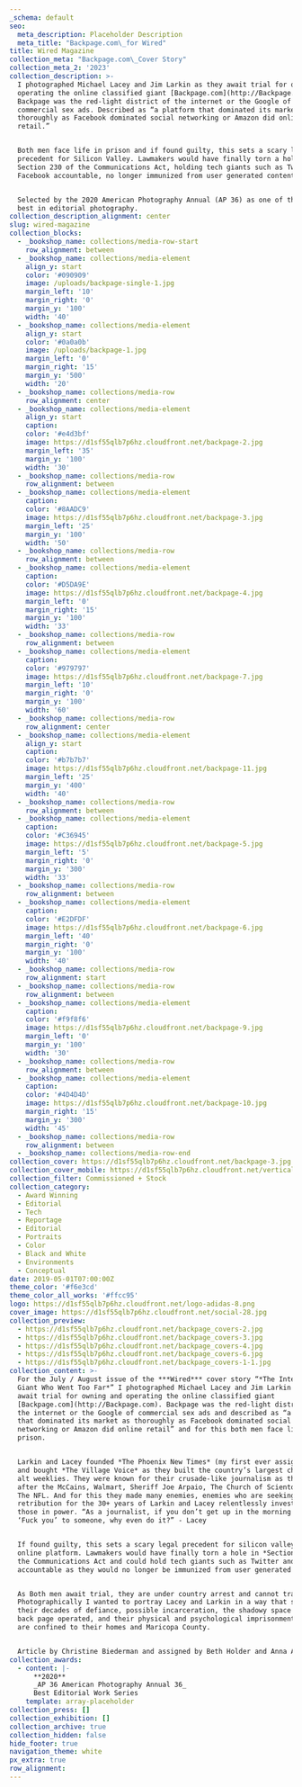 ```yaml
---
_schema: default
seo:
  meta_description: Placeholder Description
  meta_title: "Backpage.com\_for Wired"
title: Wired Magazine
collection_meta: "Backpage.com\_Cover Story"
collection_meta_2: '2023'
collection_description: >-
  I photographed Michael Lacey and Jim Larkin as they await trial for owning and
  operating the online classified giant [Backpage.com](http://Backpage.com).
  Backpage was the red-light district of the internet or the Google of
  commercial sex ads. Described as “a platform that dominated its market as
  thoroughly as Facebook dominated social networking or Amazon did online
  retail.”


  Both men face life in prison and if found guilty, this sets a scary legal
  precedent for Silicon Valley. Lawmakers would have finally torn a hole in
  Section 230 of the Communications Act, holding tech giants such as Twitter and
  Facebook accountable, no longer immunized from user generated content.


  Selected by the 2020 American Photography Annual (AP 36) as one of the year's
  best in editorial photography.
collection_description_alignment: center
slug: wired-magazine
collection_blocks:
  - _bookshop_name: collections/media-row-start
    row_alignment: between
  - _bookshop_name: collections/media-element
    align_y: start
    color: '#090909'
    image: /uploads/backpage-single-1.jpg
    margin_left: '10'
    margin_right: '0'
    margin_y: '100'
    width: '40'
  - _bookshop_name: collections/media-element
    align_y: start
    color: '#0a0a0b'
    image: /uploads/backpage-1.jpg
    margin_left: '0'
    margin_right: '15'
    margin_y: '500'
    width: '20'
  - _bookshop_name: collections/media-row
    row_alignment: center
  - _bookshop_name: collections/media-element
    align_y: start
    caption:
    color: '#e4d3bf'
    image: https://d1sf55qlb7p6hz.cloudfront.net/backpage-2.jpg
    margin_left: '35'
    margin_y: '100'
    width: '30'
  - _bookshop_name: collections/media-row
    row_alignment: between
  - _bookshop_name: collections/media-element
    caption:
    color: '#8AADC9'
    image: https://d1sf55qlb7p6hz.cloudfront.net/backpage-3.jpg
    margin_left: '25'
    margin_y: '100'
    width: '50'
  - _bookshop_name: collections/media-row
    row_alignment: between
  - _bookshop_name: collections/media-element
    caption:
    color: '#D5DA9E'
    image: https://d1sf55qlb7p6hz.cloudfront.net/backpage-4.jpg
    margin_left: '0'
    margin_right: '15'
    margin_y: '100'
    width: '33'
  - _bookshop_name: collections/media-row
    row_alignment: between
  - _bookshop_name: collections/media-element
    caption:
    color: '#979797'
    image: https://d1sf55qlb7p6hz.cloudfront.net/backpage-7.jpg
    margin_left: '10'
    margin_right: '0'
    margin_y: '100'
    width: '60'
  - _bookshop_name: collections/media-row
    row_alignment: center
  - _bookshop_name: collections/media-element
    align_y: start
    caption:
    color: '#b7b7b7'
    image: https://d1sf55qlb7p6hz.cloudfront.net/backpage-11.jpg
    margin_left: '25'
    margin_y: '400'
    width: '40'
  - _bookshop_name: collections/media-row
    row_alignment: between
  - _bookshop_name: collections/media-element
    caption:
    color: '#C36945'
    image: https://d1sf55qlb7p6hz.cloudfront.net/backpage-5.jpg
    margin_left: '5'
    margin_right: '0'
    margin_y: '300'
    width: '33'
  - _bookshop_name: collections/media-row
    row_alignment: between
  - _bookshop_name: collections/media-element
    caption:
    color: '#E2DFDF'
    image: https://d1sf55qlb7p6hz.cloudfront.net/backpage-6.jpg
    margin_left: '40'
    margin_right: '0'
    margin_y: '100'
    width: '40'
  - _bookshop_name: collections/media-row
    row_alignment: start
  - _bookshop_name: collections/media-row
    row_alignment: between
  - _bookshop_name: collections/media-element
    caption:
    color: '#f9f8f6'
    image: https://d1sf55qlb7p6hz.cloudfront.net/backpage-9.jpg
    margin_left: '0'
    margin_y: '100'
    width: '30'
  - _bookshop_name: collections/media-row
    row_alignment: between
  - _bookshop_name: collections/media-element
    caption:
    color: '#4D4D4D'
    image: https://d1sf55qlb7p6hz.cloudfront.net/backpage-10.jpg
    margin_right: '15'
    margin_y: '300'
    width: '45'
  - _bookshop_name: collections/media-row
    row_alignment: between
  - _bookshop_name: collections/media-row-end
collection_cover: https://d1sf55qlb7p6hz.cloudfront.net/backpage-3.jpg
collection_cover_mobile: https://d1sf55qlb7p6hz.cloudfront.net/verticalcovers-13.jpg
collection_filter: Commissioned + Stock
collection_category:
  - Award Winning
  - Editorial
  - Tech
  - Reportage
  - Editorial
  - Portraits
  - Color
  - Black and White
  - Environments
  - Conceptual
date: 2019-05-01T07:00:00Z
theme_color: '#f6e3cd'
theme_color_all_works: '#ffcc95'
logo: https://d1sf55qlb7p6hz.cloudfront.net/logo-adidas-8.png
cover_image: https://d1sf55qlb7p6hz.cloudfront.net/social-28.jpg
collection_preview:
  - https://d1sf55qlb7p6hz.cloudfront.net/backpage_covers-2.jpg
  - https://d1sf55qlb7p6hz.cloudfront.net/backpage_covers-3.jpg
  - https://d1sf55qlb7p6hz.cloudfront.net/backpage_covers-4.jpg
  - https://d1sf55qlb7p6hz.cloudfront.net/backpage_covers-6.jpg
  - https://d1sf55qlb7p6hz.cloudfront.net/backpage_covers-1-1.jpg
collection_content: >-
  For the July / August issue of the ***Wired*** cover story “*The Internet
  Giant Who Went Too Far*” I photographed Michael Lacey and Jim Larkin as they
  await trial for owning and operating the online classified giant
  [Backpage.com](http://Backpage.com). Backpage was the red-light district of
  the internet or the Google of commercial sex ads and described as “a platform
  that dominated its market as thoroughly as Facebook dominated social
  networking or Amazon did online retail” and for this both men face life in
  prison.


  Larkin and Lacey founded *The Phoenix New Times* (my first ever assignment)
  and bought *The Village Voice* as they built the country’s largest chain of
  alt weeklies. They were known for their crusade-like journalism as they went
  after the McCains, Walmart, Sheriff Joe Arpaio, The Church of Scientology, and
  The NFL. And for this they made many enemies, enemies who are seeking
  retribution for the 30+ years of Larkin and Lacey relentlessly investigated
  those in power. “As a journalist, if you don’t get up in the morning and say
  ‘Fuck you’ to someone, why even do it?” - Lacey⁠


  If found guilty, this sets a scary legal precedent for silicon valley and any
  online platform. Lawmakers would have finally torn a hole in *Section 230* of
  the Communications Act and could hold tech giants such as Twitter and Facebook
  accountable as they would no longer be immunized from user generated content.


  As Both men await trial, they are under country arrest and cannot travel.
  Photographically I wanted to portray Lacey and Larkin in a way that spoke to
  their decades of defiance, possible incarceration, the shadowy space in which
  back page operated, and their physical and psychological imprisonment as they
  are confined to their homes and Maricopa County.


  Article by Christine Biederman and assigned by Beth Holder and Anna Alexander.
collection_awards:
  - content: |-
      **2020**  
      _AP 36 American Photography Annual 36_  
      Best Editorial Work Series
    template: array-placeholder
collection_press: []
collection_exhibition: []
collection_archive: true
collection_hidden: false
hide_footer: true
navigation_theme: white
px_extra: true
row_alignment:
---
```

